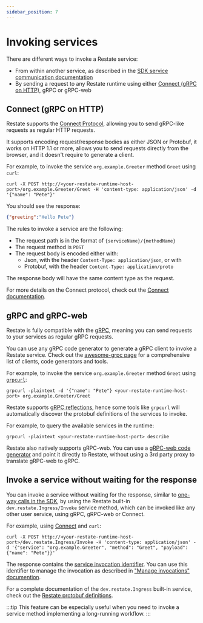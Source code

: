 ```yaml
---
sidebar_position: 7
---
```


# Invoking services

There are different ways to invoke a Restate service:

* From within another service, as described in the [SDK service communication documentation](./typescript-sdk/service-communication.md)
* By sending a request to any Restate runtime using either [Connect (gRPC on HTTP)](https://connect.build/docs/protocol/), gRPC or gRPC-web

## Connect (gRPC on HTTP)

Restate supports the [Connect Protocol](https://connect.build/docs/protocol/), allowing you to send gRPC-like requests as regular HTTP requests.

It supports encoding request/response bodies as either JSON or Protobuf, it works on HTTP 1.1 or more, allows you to send requests directly from the browser, and it doesn't require to generate a client.

For example, to invoke the service `org.example.Greeter` method `Greet` using `curl`:

```shell
curl -X POST http://<your-restate-runtime-host-port>/org.example.Greeter/Greet -H 'content-type: application/json' -d '{"name": "Pete"}'
```

You should see the response:

```json
{"greeting":"Hello Pete"}
```

The rules to invoke a service are the following:

* The request path is in the format of `{serviceName}/{methodName}`
* The request method is `POST`
* The request body is encoded either with:
    * Json, with the header `Content-Type: application/json`, or with
    * Protobuf, with the header `Content-Type: application/proto`

The response body will have the same content type as the request.

For more details on the Connect protocol, check out the [Connect documentation](https://connect.build/).

## gRPC and gRPC-web

Restate is fully compatible with the [gRPC](https://grpc.io/), meaning you can send requests to your services as regular gRPC requests. 

You can use any gRPC code generator to generate a gRPC client to invoke a Restate service. Check out the [awesome-grpc page](https://github.com/grpc-ecosystem/awesome-grpc) for a comprehensive list of clients, code generators and tools.

For example, to invoke the service `org.example.Greeter` method `Greet` using [`grpcurl`](https://github.com/fullstorydev/grpcurl):

```shell
grpcurl -plaintext -d '{"name": "Pete"} <your-restate-runtime-host-port> org.example.Greeter/Greet
```

Restate supports [gRPC reflections](https://github.com/grpc/grpc/blob/master/doc/server-reflection.md), hence some tools like `grpcurl` will automatically discover the protobuf definitions of the services to invoke.

For example, to query the available services in the runtime:

```shell
grpcurl -plaintext <your-restate-runtime-host-port> describe
```

Restate also natively supports gRPC-web. You can use a [gRPC-web code generator](https://www.npmjs.com/package/grpc-web) and point it directly to Restate, without using a 3rd party proxy to translate gRPC-web to gRPC.

## Invoke a service without waiting for the response

You can invoke a service without waiting for the response, similar to [one-way calls in the SDK](./typescript-sdk/service-communication.md), by using the Restate built-in `dev.restate.Ingress/Invoke` service method, which can be invoked like any other user service, using gRPC, gRPC-web or Connect.

For example, using [Connect](#connect-grpc-on-http) and `curl`:

```shell
curl -X POST http://<your-restate-runtime-host-port>/dev.restate.Ingress/Invoke -H 'content-type: application/json' -d '{"service": "org.example.Greeter", "method": "Greet", "payload": {"name": "Pete"}}'
```

The response contains the [service invocation identifier](./deployment-operations/manage-invocations.md#service-invocation-identifier). You can use this identifier to manage the invocation as described in ["Manage invocations" documention](deployment-operations/manage-invocations.md).

For a complete documentation of the `dev.restate.Ingress` built-in service, check out the [Restate protobuf definitions](https://github.com/restatedev/proto/blob/main/dev/restate/services.proto).

:::tip
This feature can be especially useful when you need to invoke a service method implementing a long-running workflow.
:::
